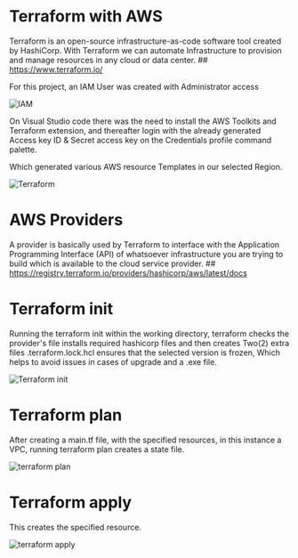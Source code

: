 # Terraform with AWS

Terraform is an open-source infrastructure-as-code software tool created by HashiCorp.
With Terraform we can automate Infrastructure to provision and manage resources in any cloud or data center. ## https://www.terraform.io/

For this project, an IAM User was created with Administrator access

![IAM](https://github.com/Benn1440/Terraform/assets/67696393/c2d28374-3bef-4b22-8d89-58b7e9e69920)

On Visual Studio code there was the need to install the AWS Toolkits and Terraform extension, and thereafter login with the already generated Access key ID & Secret access key on the Credentials profile command palette.

Which generated various AWS resource Templates in our selected Region.

![Terraform](https://github.com/Benn1440/Terraform/assets/67696393/3f10b409-19b8-4275-9ed5-50b83991f789)

# AWS Providers

A provider is basically used by Terraform to interface with the Application Programming Interface (API) of whatsoever infrastructure you are trying to build which is available to the cloud service provider. ## https://registry.terraform.io/providers/hashicorp/aws/latest/docs

# Terraform init

Running the terraform init within the working directory, terraform checks the provider's file installs required hashicorp files and then creates Two(2) extra files
.terraform.lock.hcl ensures that the selected version is frozen, Which helps to avoid issues in cases of upgrade and a .exe file. 


![Terraform init](https://github.com/Benn1440/Terraform/assets/67696393/5fe3e1db-9830-464d-8485-f7ad5acdb176)

# Terraform plan

After creating a main.tf file, with the specified resources, in this instance a VPC, running terraform plan creates a state file.

![terraform plan](https://github.com/Benn1440/Terraform/assets/67696393/26220752-f64b-458f-9652-e5b889d85548)

# Terraform apply

This creates the specified resource.

![terraform apply](https://github.com/Benn1440/Terraform/assets/67696393/069e8db4-ea44-4a7c-b5a9-bb77492f0491)


